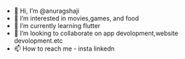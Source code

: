 - 👋 Hi, I’m @anuragshaji
- 👀 I’m interested in movies,games, and food
- 🌱 I’m currently learning flutter
- 💞️ I’m looking to collaborate on app devolopment,website devolopment.etc
- 📫 How to reach me - insta linkedn

<!---
anuragshaji/anuragshaji is a ✨ special ✨ repository because its `README.md` (this file) appears on your GitHub profile.
You can click the Preview link to take a look at your changes.
--->
